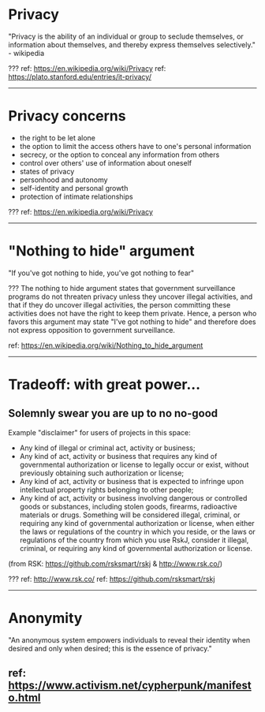 # Privacy

"Privacy is the ability of an individual or group to seclude themselves, or information about themselves, and thereby express themselves selectively." - wikipedia


???
ref: https://en.wikipedia.org/wiki/Privacy
ref: https://plato.stanford.edu/entries/it-privacy/

---
# Privacy concerns

* the right to be let alone
* the option to limit the access others have to one's personal information
* secrecy, or the option to conceal any information from others
* control over others' use of information about oneself
* states of privacy
* personhood and autonomy
* self-identity and personal growth
* protection of intimate relationships

???
ref: https://en.wikipedia.org/wiki/Privacy

---
# "Nothing to hide" argument

"If you've got nothing to hide, you've got nothing to fear"

???
The nothing to hide argument states that government surveillance programs do not threaten privacy unless they uncover illegal activities, and that if they do uncover illegal activities, the person committing these activities does not have the right to keep them private. Hence, a person who favors this argument may state "I've got nothing to hide" and therefore does not express opposition to government surveillance.

ref: https://en.wikipedia.org/wiki/Nothing_to_hide_argument

---
# Tradeoff: with great power...
## Solemnly swear you are up to no no-good

Example "disclaimer" for users of projects in this space:

* Any kind of illegal or criminal act, activity or business;
* Any kind of act, activity or business that requires any kind of governmental authorization or license to legally occur or exist, without previously obtaining such authorization or license;
* Any kind of act, activity or business that is expected to infringe upon intellectual property rights belonging to other people;
* Any kind of act, activity or business involving dangerous or controlled goods or substances, including stolen goods, firearms, radioactive materials or drugs. Something will be considered illegal, criminal, or requiring any kind of governmental authorization or license, when either the laws or regulations of the country in which you reside, or the laws or regulations of the country from which you use RskJ, consider it illegal, criminal, or requiring any kind of governmental authorization or license.

(from RSK: https://github.com/rsksmart/rskj & http://www.rsk.co/)

???
ref: http://www.rsk.co/
ref: https://github.com/rsksmart/rskj

---
# Anonymity

"An anonymous system empowers individuals to reveal their identity when desired and only when desired; this is the essence of privacy."

ref: https://www.activism.net/cypherpunk/manifesto.html
---


